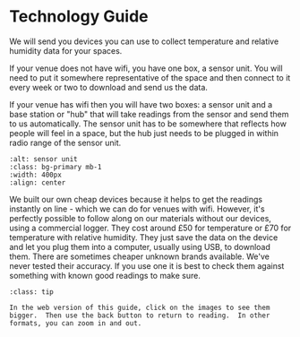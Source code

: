 # Technology Guide

We will send you devices you can use to collect temperature and relative humidity data for your spaces.  

If your venue does not have wifi, you have one box, a sensor unit.  You will need to put it somewhere representative of the space and then connect to it every week or two to download and send us the data.

If your venue has wifi then you will have two boxes:  a sensor unit and a base station or "hub" that will take readings from the sensor and send them to us automatically.  The sensor unit has to be somewhere that reflects how people will feel in a space, but the hub just needs to be plugged in within radio range of the sensor unit.

```{image} ./images/Sensor2WiFiBoxed-1024x768.jpg
:alt: sensor unit
:class: bg-primary mb-1
:width: 400px
:align: center
```



We built our own cheap devices because it helps to get the readings instantly on line - which we can do for venues with wifi. However, it's perfectly possible to follow along on our materials without our devices, using a commercial logger.  They cost around £50 for temperature or £70 for temperature with relative humidity.  They just save the data on the device and let you plug them into a computer, usually using USB, to download them. There are sometimes cheaper unknown brands available.  We've never tested their accuracy.   If you use one it is best to check them against something with known good readings to make sure.

```{admonition} Tip
:class: tip

In the web version of this guide, click on the images to see them bigger.  Then use the back button to return to reading.  In other formats, you can zoom in and out. 

```